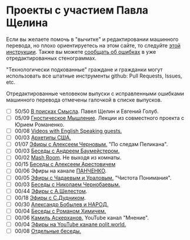 # Проекты с участием Павла Щелина

Если вы желаете помочь в "вычитке" и редактировании машинного перевода, но плохо ориентируетесь на этом сайте, то следуйте [этой инструкции](/guides/md_download.md).
Также вы можете [сообщать об ошибках](/guides/error_report.md) в уже отредактированных стенограммах.

"Технологически подкованные" граждане и гражданки могут использовать все штатные инструменты github: Pull Requests, Issues, etc.

Отредактированные человеком выпуски с исправленными ошибками машинного перевода отмечены галочкой в списке выпусков.

- [ ] 50/50 [В поисках Смысла](InSearchOfMeaning/README.md). Павел Щелин и Евгений Голуб.
- [ ] 05/09 [Гностическое Мышление](GnosticThinking/README.md). Лекции из совместного проекта с Юрием Романенко.
- [ ] 00/08 [Videos with English Speaking guests.](English/README.md)
- [ ] 00/03 [Архетипы США.](Usa/README.md)
- [ ] 01/07 [Эфиры с Алексеем Черновым.](Chernov/README.md) "По следам Пеликана".
- [ ] 00/03 [Беседы с Андреем Баумейстером.](Baumeister/README.md)
- [ ] 00/02 [Mash Room](Mash/README.md). Не выходя из комнаты.
- [ ] 00/15 [Беседы с Алексеем Арестовичем](Arestovich/README.md)
- [ ] 00/06 Эфиры на канале [ПАНЧЕНКО](Panchenko/README.md).
- [ ] 00/05 [Эфиры с Чадаевым и Ураловым.](Uralov/README.md) "Чистота Понимания".
- [ ] 00/03 [Беседы с Николаем Чернобаевым.](Chernobaev/README.md)
- [ ] 00/44 [Эфиры с А.Шелестом](Shelest/README.md).
- [ ] 00/18 [Эфиры с С.Дудником](Dudnik/README.md).
- [ ] 00/30 [Александр Бобылев и НАРОД.](Bobileff/README.md)
- [ ] 00/04 [Беседы с Романом Химичем.](Khimich/README.md)
- [ ] 00/06 [Камиль Аскерханов.](Mnenie/README.md) YouTube канал "Мнение".
- [ ] 00/04 [Эфиры на YouTube канале polit.world.](PolitWorld/README.md)
- [ ] 00/08 [Отдельные беседы.](Singles/README.md)
